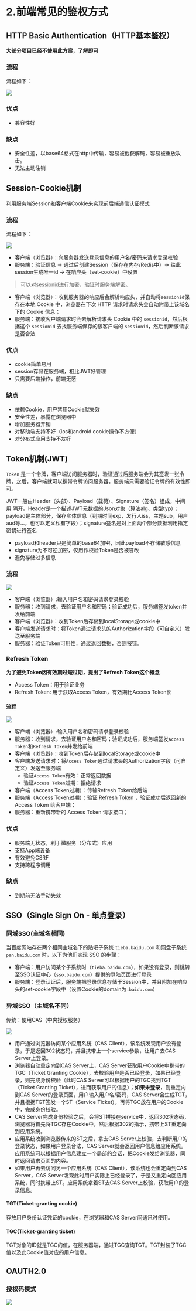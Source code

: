 # 2.前端常见的鉴权方式

## HTTP Basic Authentication（HTTP基本鉴权）

**大部分项目已经不使用此方案，了解即可**

### 流程

流程如下：

<img src='https://p9-juejin.byteimg.com/tos-cn-i-k3u1fbpfcp/d577adb5dd164d7880f711c2ec579827~tplv-k3u1fbpfcp-zoom-in-crop-mark:1512:0:0:0.awebp?'/>

### 优点

- 兼容性好

### 缺点

- 安全性差，以base64格式在http中传输，容易被截获解码，容易被重放攻击。
- 无法主动注销

## Session-Cookie机制

利用服务端Session和客户端Cookie来实现前后端通信认证模式

### 流程

流程如下：

<img src='https://p1-juejin.byteimg.com/tos-cn-i-k3u1fbpfcp/62cb87d3cf2c4e958a7a2514913b005b~tplv-k3u1fbpfcp-zoom-in-crop-mark:1512:0:0:0.awebp?'/>

- 客户端（浏览器）：向服务器发送登录信息的用户名/密码来请求登录校验
- 服务端：验证信息 -> 通过后创建Session（保存在内存/Redis中）-> 给此session生成唯一id -> 在响应头（set-cookie）中设置
>可以对sessionid进行加密，验证时服务端解密。
- 客户端（浏览器）：收到服务器的响应后会解析响应头，并自动将```sessionid```保存在本地 Cookie 中，浏览器在下次 HTTP 请求时请求头会自动附带上该域名下的 Cookie 信息；
- 服务端：接收客户端请求时会去解析请求头 Cookie 中的 ```sessionid```，然后根据这个 ```sessionid``` 去找服务端保存的该客户端的 ```sessionid```，然后判断该请求是否合法

### 优点

- cookie简单易用
- session存储在服务端，相比JWT好管理
- 只需要后端操作，前端无感

### 缺点

- 依赖Cookie，用户禁用Cookie就失效
- 安全性差，暴露在浏览器中
- 增加服务器开销
- 对移动端支持不好（ios和android cookie操作不方便）
- 对分布式应用支持不友好

## Token机制(JWT)

```Token``` 是一个令牌，客户端访问服务器时，验证通过后服务端会为其签发一张令牌，之后，客户端就可以携带令牌访问服务器，服务端只需要验证令牌的有效性即可。

JWT一般由Header（头部）、Payload（载荷）、Signature（签名）组成，中间用.隔开。Header是一个描述JWT元数据的Json对象（算法alg、类型typ）；payload是主体部分，保存实体信息（到期时间exp，发行人iss，主题sub，用户aud等...，也可以定义私有字段）；signature签名是对上面两个部分数据利用指定密钥进行签名

- payload和header只是简单的base64加密，因此payload不存储敏感信息
- signature为不可逆加密，仅用作校验Token是否被篡改
- 避免存储过多信息

### 流程

<img src='https://p6-juejin.byteimg.com/tos-cn-i-k3u1fbpfcp/7beef40b29b14043ba5b0cea04d2a72f~tplv-k3u1fbpfcp-zoom-in-crop-mark:1512:0:0:0.awebp?'/>

- 客户端（浏览器）:输入用户名和密码请求登录校验
- 服务器：收到请求，去验证用户名和密码；验证成功后，服务端签发token并发给前端
- 客户端（浏览器）：收到Token后存储到localStorage或cookie中
- 客户端发送请求时：将Token通过请求头的Authorization字段（可自定义）发送至服务端
- 服务器：验证Token可用性，通过返回数据，否则报错。

### Refresh Token

**为了避免Token因有效期过短过期，提出了Refresh Token这个概念**

- Access Token：用于验证业务
- Refresh Token: 用于获取Access Token，有效期比Access Token长

#### 流程

<img src='https://p9-juejin.byteimg.com/tos-cn-i-k3u1fbpfcp/ac396824cc4b4a88b5f57d84c1f856cc~tplv-k3u1fbpfcp-zoom-in-crop-mark:1512:0:0:0.awebp?'/>

- 客户端（浏览器）:输入用户名和密码请求登录校验
- 服务器：收到请求，去验证用户名和密码；验证成功后，服务端签发```Access Token```和```Refresh Token```并发给前端
- 客户端（浏览器）：收到Token后存储到localStorage或cookie中
- 客户端发送请求时：将```Access Token```通过请求头的Authorization字段（可自定义）发送至服务端
   - 验证```Access Token```有效：正常返回数据
   - 验证```Access Token```过期：拒绝请求
- 客户端（Access Token过期）：传输Refresh Token给后端
- 服务端（Access Token过期）：验证 Refresh Token ，验证成功后返回新的 Access Token 给客户端； 
- 服务器：重新携带新的 Access Token 请求接口；

### 优点
- 服务端无状态，利于微服务（分布式）应用
- 支持App端设备
- 有效避免CSRF
- 支持跨程序调用
### 缺点
- 到期前无法手动失效

## SSO（Single Sign On - 单点登录）

### 同域SSO(主域名相同)

当百度网站存在两个相同主域名下的贴吧子系统 ```tieba.baidu.com``` 和网盘子系统 ```pan.baidu.com``` 时，以下为他们实现 SSO 的步骤：

- 客户端：用户访问某个子系统时（```tieba.baidu.com```），如果没有登录，则跳转至SSO认证中心（```sso.baidu.com```）提供的登陆页面进行登录
- 服务端：登录认证后，服务端把登录信息存储于Session中，并且附加在响应头的set-cookie字段中（设置Cookie的domain为```.baidu.com```）

### 异域SSO（主域名不同）

传统：使用CAS（中央授权服务）

<img src='https://p3-juejin.byteimg.com/tos-cn-i-k3u1fbpfcp/7a034d58b8db41c6a9a049bc4c0890b5~tplv-k3u1fbpfcp-zoom-in-crop-mark:1512:0:0:0.awebp?'/>

- 用户通过浏览器访问某个应用系统（CAS Client），该系统发现用户没有登录，于是返回302状态码，并且携带上一个service参数，让用户去CAS Server上登录。
- 浏览器自动重定向到CAS Server上，CAS Server获取用户Cookie中携带的TGC（Ticket Granting Cookie），去校验用户是否已经登录，如果已经登录，则完成身份校验（此时CAS Server可以根据用户的TGC找到TGT（Ticket Granting Ticket），进而获取用户的信息）；**如果未登录**，则重定向到CAS Server的登录页面，用户输入用户名/密码，CAS Server会生成TGT，并且根据TGT签发一个ST（Service Ticket），再将TGC放在用户的Cookie中，完成身份校验。
- CAS Server完成身份校验之后，会将ST拼接在service中，返回302状态码，浏览器将首先将TGC存在Cookie中，然后根据302的指示，携带上ST重定向到应用系统。
- 应用系统收到浏览器传来的ST之后，拿去CAS Server上校验，去判断用户的登录状态，如果用户登录合法，CAS Server就会返回用户信息给应用系统。应用系统可以根据用户信息建立一个局部的会话，把Cookie发给浏览器，同时返回请求页面的内容。
- 如果用户再去访问另一个应用系统（CAS Client），该系统也会重定向到CAS Server，CAS Server发现此时用户实际上已经登录了，于是又重定向回应用系统，同时携带上ST。应用系统拿着ST去CAS Server上校验，获取用户的登录信息。

#### TGT(Ticket-granting cookie)

存放用户身份认证凭证的cookie，在浏览器和CAS Server间通讯时使用。

#### TGC(Ticket-granting ticket)

TGT对象的ID就是TGC的值，在服务器端，通过TGC查询TGT。TGT封装了TGC值以及此Cookie值对应的用户信息。

## OAUTH2.0

### 授权码模式

<img src='https://p4.itc.cn/q_70/images03/20230707/38d5582a3ec84ea2bbcf63d2bfc5abdf.jpeg'/>